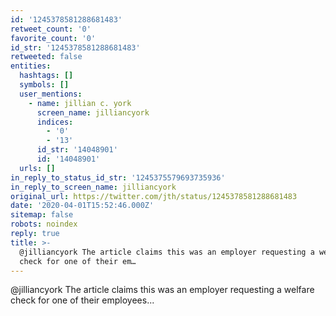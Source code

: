 ```yaml
---
id: '1245378581288681483'
retweet_count: '0'
favorite_count: '0'
id_str: '1245378581288681483'
retweeted: false
entities:
  hashtags: []
  symbols: []
  user_mentions:
    - name: jillian c. york
      screen_name: jilliancyork
      indices:
        - '0'
        - '13'
      id_str: '14048901'
      id: '14048901'
  urls: []
in_reply_to_status_id_str: '1245375579693735936'
in_reply_to_screen_name: jilliancyork
original_url: https://twitter.com/jth/status/1245378581288681483
date: '2020-04-01T15:52:46.000Z'
sitemap: false
robots: noindex
reply: true
title: >-
  @jilliancyork The article claims this was an employer requesting a welfare
  check for one of their em…
---
```


@jilliancyork The article claims this was an employer requesting a welfare check for one of their employees...